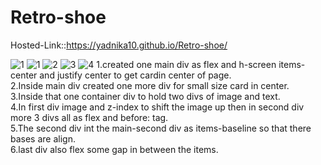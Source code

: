 # Retro-shoe
Hosted-Link::https://yadnika10.github.io/Retro-shoe/

![1](https://github.com/yadnika10/Retro-shoe/assets/122971264/c7259392-0af7-42a6-b3b0-8fcc4f402b66)
![1](https://github.com/yadnika10/Retro-shoe/assets/122971264/b3b59ad9-5878-41e9-827b-6b9e9a045c52)
![2](https://github.com/yadnika10/Retro-shoe/assets/122971264/964c3a89-417d-4ee8-ab2e-e46570026ed0)
![3](https://github.com/yadnika10/Retro-shoe/assets/122971264/22bbc5aa-c118-4d8f-b151-2078bfd375fe)
![4](https://github.com/yadnika10/Retro-shoe/assets/122971264/d6a2018c-479c-406d-8be0-9beab4500c8d)
1.created one main div as flex and h-screen items-center and justify center to get cardin center of page.<br>
2.Inside main div created one more div for small size card in center.<br>
3.Inside that one container div to hold two divs of image and text.<br>
4.In first div image and z-index to shift the image up then in second div more 3 divs all as flex and before: tag.<br>
5.The second div int the main-second div as items-baseline so that there bases are align.<br>
6.last div also flex some gap in between the items.<br>
